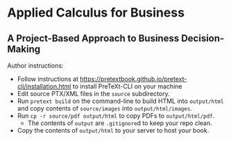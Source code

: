 # Applied Calculus for Business

## A Project-Based Approach to Business Decision-Making

Author instructions:

- Follow instructions at <https://pretextbook.github.io/pretext-cli/installation.html> to install PreTeXt-CLI on your machine
- Edit source PTX/XML files in the `source` subdirectory.
- Run `pretext build` on the command-line to build HTML into `output/html`
  and copy contents of `source/images` into `output/html/images`.
- Run `cp -r source/pdf output/html` to copy PDFs to `output/html/pdf`.
    - The contents of `output` are `.gitignore`d to keep your repo clean.
- Copy the contents of `output/html` to your server to host your book.